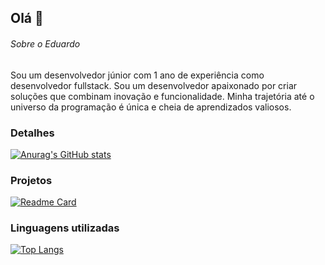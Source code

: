 ## Olá 👋

###### Sobre o Eduardo
Sou um desenvolvedor júnior com 1 ano de experiência como desenvolvedor fullstack. Sou um desenvolvedor apaixonado por criar soluções que combinam inovação e funcionalidade. Minha trajetória até o universo da programação é única e cheia de aprendizados valiosos.

### Detalhes

[![Anurag's GitHub stats](https://github-readme-stats.vercel.app/api?username=EduardoSa23&show_icons=true&theme=dark)](https://github.com/anuraghazra/github-readme-stats)

### Projetos

[![Readme Card](https://github-readme-stats.vercel.app/api/pin/?username=EduardoSa23&repo=todo-vue.github.io&theme=dark)](https://github.com/anuraghazra/github-readme-stats)

### Linguagens utilizadas

[![Top Langs](https://github-readme-stats.vercel.app/api/top-langs/?username=EduardoSa23&layout=compact)](https://github.com/anuraghazra/github-readme-stats)
